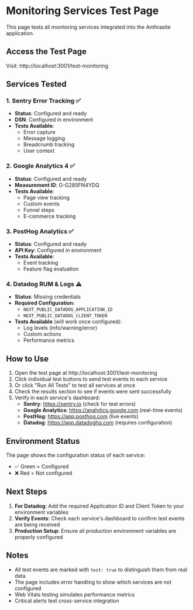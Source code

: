 # Monitoring Services Test Page

This page tests all monitoring services integrated into the Anthrasite application.

## Access the Test Page

Visit: http://localhost:3001/test-monitoring

## Services Tested

### 1. Sentry Error Tracking ✅
- **Status**: Configured and ready
- **DSN**: Configured in environment
- **Tests Available**:
  - Error capture
  - Message logging
  - Breadcrumb tracking
  - User context

### 2. Google Analytics 4 ✅
- **Status**: Configured and ready
- **Measurement ID**: G-G285FN4YDQ
- **Tests Available**:
  - Page view tracking
  - Custom events
  - Funnel steps
  - E-commerce tracking

### 3. PostHog Analytics ✅
- **Status**: Configured and ready
- **API Key**: Configured in environment
- **Tests Available**:
  - Event tracking
  - Feature flag evaluation

### 4. Datadog RUM & Logs ⚠️
- **Status**: Missing credentials
- **Required Configuration**:
  - `NEXT_PUBLIC_DATADOG_APPLICATION_ID`
  - `NEXT_PUBLIC_DATADOG_CLIENT_TOKEN`
- **Tests Available** (will work once configured):
  - Log levels (info/warning/error)
  - Custom actions
  - Performance metrics

## How to Use

1. Open the test page at http://localhost:3001/test-monitoring
2. Click individual test buttons to send test events to each service
3. Or click "Run All Tests" to test all services at once
4. Check the results section to see if events were sent successfully
5. Verify in each service's dashboard:
   - **Sentry**: https://sentry.io (check for test errors)
   - **Google Analytics**: https://analytics.google.com (real-time events)
   - **PostHog**: https://app.posthog.com (live events)
   - **Datadog**: https://app.datadoghq.com (requires configuration)

## Environment Status

The page shows the configuration status of each service:
- ✅ Green = Configured
- ❌ Red = Not configured

## Next Steps

1. **For Datadog**: Add the required Application ID and Client Token to your environment variables
2. **Verify Events**: Check each service's dashboard to confirm test events are being received
3. **Production Setup**: Ensure all production environment variables are properly configured

## Notes

- All test events are marked with `test: true` to distinguish them from real data
- The page includes error handling to show which services are not configured
- Web Vitals testing simulates performance metrics
- Critical alerts test cross-service integration
